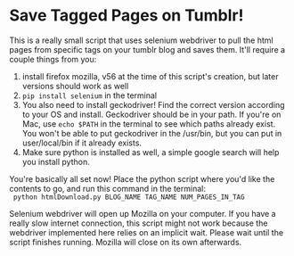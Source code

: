 # Save Tagged Pages on Tumblr!

This is a really small script that uses selenium webdriver to pull the html pages from specific tags on your tumblr blog and saves them. It'll require a couple things from you: 

1. install firefox mozilla, v56 at the time of this script's creation, but later versions should work as well 
2. <code>pip install selenium</code> in the terminal 
3. You also need to install geckodriver! Find the correct version according to your OS and install. Geckodriver should be in your path. If you're on Mac, use <code>echo $PATH</code> in the terminal to see which paths already exist. You won't be able to put geckodriver in the /usr/bin, but you can put in user/local/bin if it already exists. 
4. Make sure python is installed as well, a simple google search will help you install python.

You're basically all set now! Place the python script where you'd like the contents to go, and run this command in the terminal: <br>
<code> python htmlDownload.py BLOG_NAME TAG_NAME NUM_PAGES_IN_TAG </code> 

Selenium webdriver will open up Mozilla on your computer. If you have a really slow internet connection, this script might not work because the webdriver implemented here relies on an implicit wait. Please wait until the script finishes running. Mozilla will close on its own afterwards.
